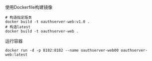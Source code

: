 使用Dockerfile构建镜像
```
# 构造指定版本
docker build -t oauthserver-web:v1.0 .
# 构造latest
docker build -t oauthserver-web .
```
运行容器
```
docker run -d -p 8182:8182 --name oauthserver-web00 oauthserver-web:latest
```